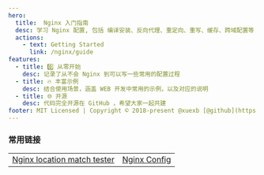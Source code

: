```yaml
---
hero:
  title:  Nginx 入门指南
  desc: 学习 Nginx 配置, 包括 编译安装、反向代理、重定向、重写、缓存、跨域配置等
  actions:
    - text: Getting Started
      link: /nginx/guide
features:
  - title: 0️⃣ 从零开始
    desc: 记录了从不会 Nginx 到可以写一些常用的配置过程
  - title: 🔥 丰富示例
    desc: 结合使用场景，涵盖 WEB 开发中常用的示例，以及对应的说明
  - title: 🌐 开源
    desc: 代码完全开源在 GitHub ，希望大家一起共建
footer: MIT Licensed | Copyright © 2018-present @xuexb [@github](https://github.com/xuexb/learn-nginx)
---
```


### 常用链接

<table>
    <tr>
        <td><a href="https://nginx.viraptor.info/">Nginx location match tester</a></td>
        <td><a href="https://www.digitalocean.com/community/tools/nginx">Nginx Config</a></td>
    </tr>
</table>